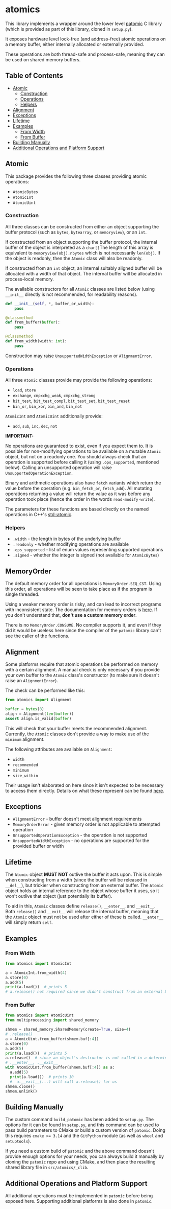 # atomics
This library implements a wrapper around the lower level 
[patomic](https://github.com/doodspav/patomic) C library
(which is provided as part of this library, cloned in `setup.py`).

It exposes hardware level lock-free (and address-free) atomic 
operations on a memory buffer, either internally allocated or 
externally provided. 

These operations are both thread-safe and
process-safe, meaning they can be used on shared memory buffers.

## Table of Contents
<!--ts-->
* [Atomic](#atomic)
  * [Construction](#construction)
  * [Operations](#operations)
  * [Helpers](#helpers)
* [Alignment](#alignment)
* [Exceptions](#exceptions)
* [Lifetime](#lifetime)
* [Examples](#examples)
  * [From Width](#from-width)
  * [From Buffer](#from-buffer)
* [Building Manually](#building-manually)
* [Additional Operations and Platform Support](#additional-operations-and-platform-support)
<!--te-->

## Atomic
This package provides the following three classes providing atomic operations:
- `AtomicBytes`
- `AtomicInt`
- `AtomicUint`

### Construction
All three classes can be constructed from either an object supporting the buffer
protocol (such as `bytes`, `bytearray`, or `memoryview`), or an `int`.

If constructed from an object supporting the buffer protocol, the internal buffer
of the object is interpreted as a `char[]`The length of this array is equivalent
to `memoryview(obj).nbytes` which is not necessarily `len(obj)`. If the object is
readonly, then the `Atomic` class will also be readonly.

If constructed from an `int` object, an internal suitably aligned buffer will be
allocated with a width of that object. The internal buffer will be allocated in
process-local memory.

The available constructors for all `Atomic` classes are listed below (using 
`__init__` directly is not recommended, for readability reasons).
```python
def __init__(self, *, buffer_or_width):
    pass

@classmethod
def from_buffer(buffer):
    pass

@classmethod
def from_width(width: int):
    pass
```

Construction may raise `UnsupportedWidthException` or `AlignmentError`.

### Operations
All three `Atomic` classes provide may provide the following operations:
- `load`, `store`
- `exchange`, `cmpxchg_weak`, `cmpxchg_strong`
- `bit_test`, `bit_test_compl`, `bit_test_set`, `bit_test_reset`
- `bin_or`, `bin_xor`, `bin_and`, `bin_not`

`AtomicInt` and `AtomicUint` additionally provide:
- `add`, `sub`, `inc`, `dec`, `not`

**IMPORTANT:**

No operations are guaranteed to exist, even if you expect them to. It is 
possible for non-modifying operations to be available on a mutable `Atomic` 
object, but not on a readonly one. You should always check that an operation
is supported before calling it (using `.ops_supported`, mentioned below). 
Calling an unsupported operation will raise `UnsupportedOperationException`. 

Binary and arithmetic operations also have `fetch` variants which return the
value before the operation (e.g. `bin_fetch_or`, `fetch_add`).
All mutating operations returning a value will return the value as it was
before any operation took place (hence the order in the words `read-modify-write`).

The parameters for these functions are based directly on the named operations
in C++'s [std::atomic](https://en.cppreference.com/w/cpp/atomic/atomic).

### Helpers
- `.width` - the length in bytes of the underlying buffer
- `.readonly` - whether modifying operations are available
- `.ops_supported` - list of enum values representing supported operations
- `.signed` - whether the integer is signed (not available for `AtomicBytes`)

## MemoryOrder
The default memory order for all operations is `MemoryOrder.SEQ_CST`. Using this
order, all operations will be seen to take place as if the program is single
threaded.

Using a weaker memory order is risky, and can lead to incorrect programs with
inconsistent state. The documentation for memory orders is 
[here](https://en.cppreference.com/w/cpp/atomic/memory_order). If you don't
understand that, **don't use a custom memory order**.

There is no `MemoryOrder.CONSUME`. No compiler supports it, and even if they did
it would be useless here since the compiler of the `patomic` library can't see
the caller of the functions.

## Alignment
Some platforms require that atomic operations be performed on memory with a certain
alignment. A manual check is only necessary if you provide your own buffer to the
`Atomic` class's constructor (to make sure it doesn't raise an `AlignmentError`).

The check can be performed like this:
```python
from atomics import Alignment

buffer = bytes(8)
align = Alignment(len(buffer))
assert align.is_valid(buffer)
```

This will check that your buffer meets the recommended alignment. Currently, the
`Atomic` classes don't provide a way to make use of the `minimum` alignment.

The following attributes are available on `Alignment`:
- `width`
- `recommended`
- `minimum`
- `size_within`

Their usage isn't elaborated on here since it isn't expected to be necessary
to access them directly. Details on what these represent can be found 
[here](https://github.com/doodspav/patomic/blob/devel/include/patomic/types/align.h).

## Exceptions
- `AlignmentError` - buffer doesn't meet alignment requirements
- `MemoryOrderError` - given memory order is not applicable to attempted operation
- `UnsupportedOperationException` - the operation is not supported
- `UnsupportedWidthException` - no operations are supported for the provided buffer or width

## Lifetime

The `Atomic` object **MUST NOT** outlive the buffer it acts upon. This is simple
when constructing from a width (since the buffer will be released in `__del__`),
but trickier when constructing from an external buffer. The `Atomic` object holds
an internal reference to the object whose buffer it uses, so it won't outlive
that object (just potentially its buffer).

To aid in this, `Atomic` classes define `release()`, `__enter__`, and `__exit__`.
Both `release()` and `__exit__` will release the internal buffer, meaning that the
`Atomic` object must not be used after either of these is called. `__enter__` will
simply return `self`.

## Examples

### From Width
```python
from atomics import AtomicInt

a = AtomicInt.from_width(4)
a.store(0)
a.add(5)
print(a.load())  # prints 5
# a.release() not required since we didn't construct from an external buffer
```

### From Buffer
```python
from atomics import AtomicUint
from multiprocessing import shared_memory

shmem = shared_memory.SharedMemory(create=True, size=4)
# .release()
a = AtomicUint.from_buffer(shmem.buf[:4])
a.store(0)
a.add(5)
print(a.load())  # prints 5
a.release()  # since an object's destructor is not called in a deterministic fashion
# .__enter__, .__exit__
with AtomicUint.from_buffer(shmem.buf[:4]) as a:
  a.add(5)
  print(a.load())  # prints 10
  #  a.__exit__(...) will call a.release() for us
shmem.close()
shmem.unlink()
```

## Building Manually

The custom command `build_patomic` has been added to `setup.py`. The options for it
can be found in `setup.py`, and this command can be used to pass build parameters
to CMake or build a custom version of `patomic`. Doing this requires `cmake >= 3.14`
and the `GitPython` module (as well as `wheel` and `setuptools`).

If you need a custom build of `patomic` and the above command doesn't provide enough
options for your needs, you can always build it manually by cloning the `patomic` repo
and using CMake, and then place the resulting shared library file in `src/atomics/_clib`.

## Additional Operations and Platform Support
All additional operations must be implemented in `patomic` before being exposed
here. Supporting additional platforms is also done in `patomic`.